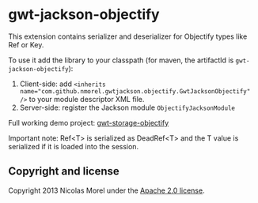 gwt-jackson-objectify
=====
This extension contains serializer and deserializer for Objectify types like Ref or Key.

To use it add the library to your classpath (for maven, the artifactId is `gwt-jackson-objectify`):
1. Client-side: add `<inherits name="com.github.nmorel.gwtjackson.objectify.GwtJacksonObjectify" />` to your module descriptor XML file.
2. Server-side: register the Jackson module `ObjectifyJacksonModule`

Full working demo project: [gwt-storage-objectify](https://github.com/freddyboucher/gwt-storage-objectify)

Important note: Ref\<T\> is serialized as DeadRef\<T\> and the T value is serialized if it is loaded into the session.


Copyright and license
-------------

Copyright 2013 Nicolas Morel under the [Apache 2.0 license](LICENSE).
